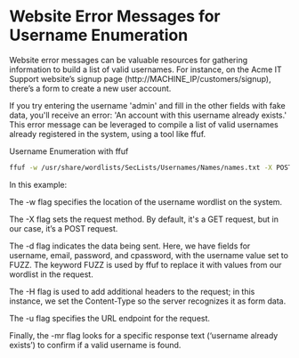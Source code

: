 # Website Error Messages for Username Enumeration

Website error messages can be valuable resources for gathering information to build a list of valid usernames. For instance, on the Acme IT Support website’s signup page (http://MACHINE_IP/customers/signup), there’s a form to create a new user account.

If you try entering the username 'admin' and fill in the other fields with fake data, you'll receive an error: 'An account with this username already exists.' This error message can be leveraged to compile a list of valid usernames already registered in the system, using a tool like ffuf.

Username Enumeration with ffuf

```bash
ffuf -w /usr/share/wordlists/SecLists/Usernames/Names/names.txt -X POST -d "username=FUZZ&email=x&password=x&cpassword=x" -H "Content-Type: application/x-www-form-urlencoded" -u http://MACHINE_IP/customers/signup -mr "username already exists"
```

In this example:

The -w flag specifies the location of the username wordlist on the system.

The -X flag sets the request method. By default, it's a GET request, but in our case, it’s a POST request.

The -d flag indicates the data being sent. Here, we have fields for username, email, password, and cpassword, with the username value set to FUZZ. The keyword FUZZ is used by ffuf to replace it with values from our wordlist in the request.

The -H flag is used to add additional headers to the request; in this instance, we set the Content-Type so the server recognizes it as form data.

The -u flag specifies the URL endpoint for the request.

Finally, the -mr flag looks for a specific response text (‘username already exists’) to confirm if a valid username is found.
